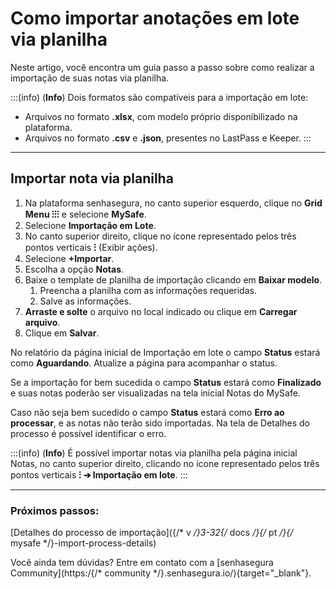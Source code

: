 # Como importar anotações em lote via planilha

Neste artigo, você encontra um guia passo a passo sobre como realizar a importação de suas notas via planilha.

:::(info) (**Info**)
Dois formatos são compatíveis para a importação em lote:
* Arquivos no formato **.xlsx**, com modelo próprio disponibilizado na plataforma.
* Arquivos no formato **.csv** e **.json**, presentes no LastPass e Keeper.
:::
***
## Importar nota via planilha

1. Na plataforma senhasegura, no canto superior esquerdo, clique no **Grid Menu ⁝⁝⁝** e selecione **MySafe**.
2. Selecione **Importação em Lote**.
3. No canto superior direito, clique no ícone representado pelos três pontos verticais **⁝** (Exibir ações).
4. Selecione **+Importar**.
5. Escolha a opção **Notas**.
6. Baixe o template de planilha de importação clicando em **Baixar modelo**.
    1. Preencha a planilha com as informações requeridas.
    2. Salve as informações.
7. **Arraste e solte** o arquivo no local indicado ou clique em **Carregar arquivo**.
8. Clique em **Salvar**.

No relatório da página inicial de Importação em lote o campo **Status** estará como **Aguardando**. Atualize a página para acompanhar o status.

Se a importação for bem sucedida o campo **Status** estará como **Finalizado** e suas notas poderão ser visualizadas na tela inicial Notas do MySafe.

Caso não seja bem sucedido o campo **Status** estará como **Erro ao processar**, e as notas não terão sido importadas. Na tela de Detalhes do processo é possível identificar o erro.

:::(info) (**Info**)
É possível importar notas via planilha pela página inicial Notas,  no canto superior direito, clicando no ícone representado pelos três pontos verticais **⁝ ➔ Importação em lote**. 
:::
***
### Próximos passos:
[Detalhes do processo de importação]({/* v */}3-32{/* docs */}{/* pt */}{/* mysafe */}-import-process-details)

Você ainda tem dúvidas? Entre em contato com a  [senhasegura Community](https:/{/* community */}.senhasegura.io/){target="_blank"}.